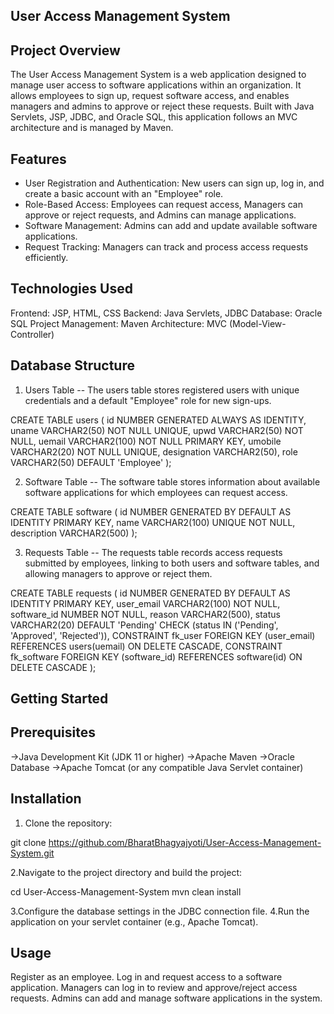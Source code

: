User Access Management System
-----------------------------
Project Overview
----------------
The User Access Management System is a web application designed to manage user access to software applications within an organization. It allows employees to sign up, request software access, and enables managers and admins to approve or reject these requests. Built with Java Servlets, JSP, JDBC, and Oracle SQL, this application follows an MVC architecture and is managed by Maven.

Features
---------
- User Registration and Authentication: New users can sign up, log in, and create a basic account with an "Employee" role.
- Role-Based Access: Employees can request access, Managers can approve or reject requests, and Admins can manage applications.
- Software Management: Admins can add and update available software applications.
- Request Tracking: Managers can track and process access requests efficiently.

Technologies Used
------------------
Frontend: JSP, HTML, CSS
Backend: Java Servlets, JDBC
Database: Oracle SQL
Project Management: Maven
Architecture: MVC (Model-View-Controller)

Database Structure
-------------------
1. Users Table
--
The users table stores registered users with unique credentials and a default "Employee" role for new sign-ups.


CREATE TABLE users (
    id NUMBER GENERATED ALWAYS AS IDENTITY,
    uname VARCHAR2(50) NOT NULL UNIQUE,
    upwd VARCHAR2(50) NOT NULL,
    uemail VARCHAR2(100) NOT NULL PRIMARY KEY,
    umobile VARCHAR2(20) NOT NULL UNIQUE,
    designation VARCHAR2(50),
    role VARCHAR2(50) DEFAULT 'Employee'
);

2. Software Table
--
The software table stores information about available software applications for which employees can request access.


CREATE TABLE software (
    id NUMBER GENERATED BY DEFAULT AS IDENTITY PRIMARY KEY,
    name VARCHAR2(100) UNIQUE NOT NULL,
    description VARCHAR2(500)
);

3. Requests Table
--
The requests table records access requests submitted by employees, linking to both users and software tables, and allowing managers to approve or reject them.


CREATE TABLE requests (
    id NUMBER GENERATED BY DEFAULT AS IDENTITY PRIMARY KEY,
    user_email VARCHAR2(100) NOT NULL,
    software_id NUMBER NOT NULL,
    reason VARCHAR2(500),
    status VARCHAR2(20) DEFAULT 'Pending' CHECK (status IN ('Pending', 'Approved', 'Rejected')),
    CONSTRAINT fk_user FOREIGN KEY (user_email) REFERENCES users(uemail) ON DELETE CASCADE,
    CONSTRAINT fk_software FOREIGN KEY (software_id) REFERENCES software(id) ON DELETE CASCADE
);


Getting Started
---------------
Prerequisites
-------------
->Java Development Kit (JDK 11 or higher)
->Apache Maven
->Oracle Database
->Apache Tomcat (or any compatible Java Servlet container)

Installation
-------------
1. Clone the repository:

git clone https://github.com/BharatBhagyajyoti/User-Access-Management-System.git

2.Navigate to the project directory and build the project:

cd User-Access-Management-System
mvn clean install

3.Configure the database settings in the JDBC connection file.
4.Run the application on your servlet container (e.g., Apache Tomcat).

Usage
------
Register as an employee.
Log in and request access to a software application.
Managers can log in to review and approve/reject access requests.
Admins can add and manage software applications in the system.
